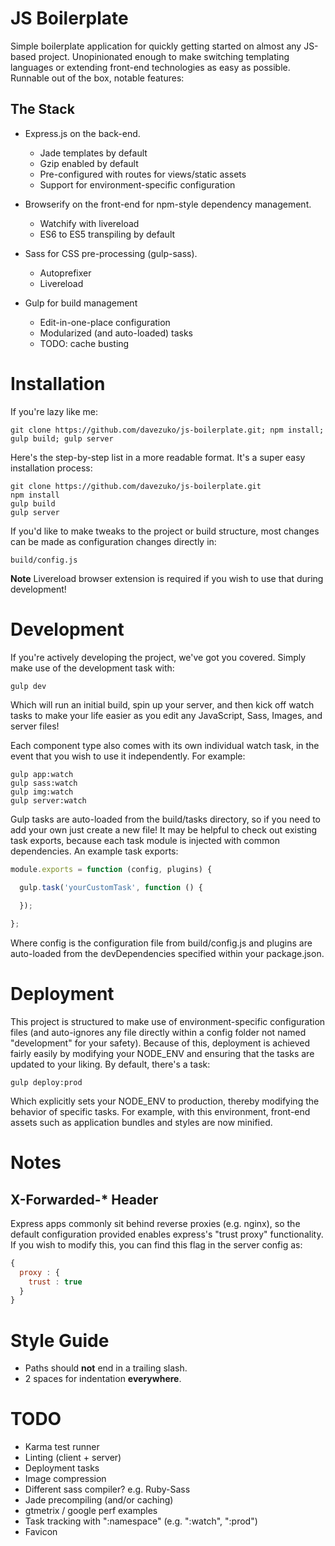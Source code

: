 JS Boilerplate
==============

Simple boilerplate application for quickly getting started on almost any JS-based project. Unopinionated enough to make switching templating languages or extending front-end technologies as easy as possible. Runnable out of the box, notable features:

The Stack
---------

* Express.js on the back-end.
  - Jade templates by default
  - Gzip enabled by default
  - Pre-configured with routes for views/static assets
  - Support for environment-specific configuration

* Browserify on the front-end for npm-style dependency management.
  - Watchify with livereload
  - ES6 to ES5 transpiling by default

* Sass for CSS pre-processing (gulp-sass).
  - Autoprefixer
  - Livereload

* Gulp for build management
  - Edit-in-one-place configuration
  - Modularized (and auto-loaded) tasks
  - TODO: cache busting

Installation
============

If you're lazy like me:

```
git clone https://github.com/davezuko/js-boilerplate.git; npm install; gulp build; gulp server
```

Here's the step-by-step list in a more readable format. It's a super easy installation process:

```
git clone https://github.com/davezuko/js-boilerplate.git
npm install
gulp build
gulp server
```

If you'd like to make tweaks to the project or build structure, most changes can be made as configuration changes directly in:

```
build/config.js
```

**Note** Livereload browser extension is required if you wish to use that during development!

Development
===========

If you're actively developing the project, we've got you covered. Simply make use of the development task with:

```
gulp dev
```

Which will run an initial build, spin up your server, and then kick off watch tasks to make your life easier as you edit any JavaScript, Sass, Images, and server files!

Each component type also comes with its own individual watch task, in the event that you wish to use it independently. For example:

```
gulp app:watch
gulp sass:watch
gulp img:watch
gulp server:watch
```

Gulp tasks are auto-loaded from the build/tasks directory, so if you need to add your own just create a new file! It may be helpful to check out existing task exports, because each task module is injected with common dependencies. An example task exports:

```js
module.exports = function (config, plugins) {
  
  gulp.task('yourCustomTask', function () {

  });

};
```

Where config is the configuration file from build/config.js and plugins are auto-loaded from the devDependencies specified within your package.json.

Deployment
==========

This project is structured to make use of environment-specific configuration files (and auto-ignores any file directly within a config folder not named "development" for your safety). Because of this, deployment is achieved fairly easily by modifying your NODE_ENV and ensuring that the tasks are updated to your liking. By default, there's a task:

```
gulp deploy:prod
```

Which explicitly sets your NODE_ENV to production, thereby modifying the behavior of specific tasks. For example, with this environment, front-end assets such as application bundles and styles are now minified.

Notes
=====

X-Forwarded-* Header
--------------------

Express apps commonly sit behind reverse proxies (e.g. nginx), so the default configuration provided enables express's "trust proxy" functionality. If you wish to modify this, you can find this flag in the server config as:

```js
{
  proxy : {
    trust : true
  }
}
```

Style Guide
===========

- Paths should **not** end in a trailing slash.
- 2 spaces for indentation **everywhere**.

TODO
====

- Karma test runner
- Linting (client + server)
- Deployment tasks
- Image compression
- Different sass compiler? e.g. Ruby-Sass
- Jade precompiling (and/or caching)
- gtmetrix / google perf examples
- Task tracking with ":namespace" (e.g. ":watch", ":prod")
- Favicon